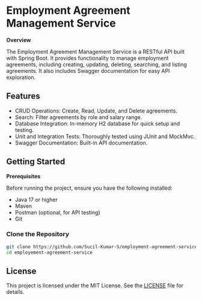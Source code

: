 # Employment Agreement Management Service

**Overview**

The Employment Agreement Management Service is a RESTful API built with Spring Boot. It provides functionality to manage employment agreements, including creating, updating, deleting, searching, and listing agreements. It also includes Swagger documentation for easy API exploration.


## Features
- CRUD Operations: Create, Read, Update, and Delete agreements.
- Search: Filter agreements by role and salary range.
- Database Integration: In-memory H2 database for quick setup and testing.
- Unit and Integration Tests: Thoroughly tested using JUnit and MockMvc.
- Swagger Documentation: Built-in API documentation.

## Getting Started
**Prerequisites**

Before running the project, ensure you have the following installed:
- Java 17 or higher
- Maven
- Postman (optional, for API testing)
- Git


### Clone the Repository
```bash
git clone https://github.com/Sucil-Kumar-S/employment-agreement-service.git
cd employement-agreement-service
```

## License

This project is licensed under the MIT License. See the [LICENSE](./LICENSE) file for details.
